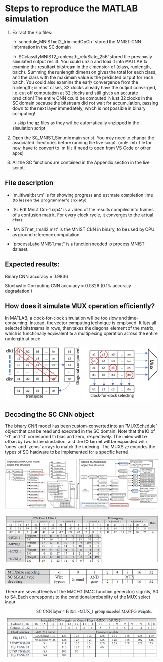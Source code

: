 # Steps to reproduce the MATLAB simulation

1) Extract the zip files:

   -> 'schedule_MNISTnet2_trimmedOpClk' stored the MNIST CNN information in the SC domain

   -> 'SCclassifyMNIST2_runlength_reluState_256' stored the previously simulated output result. You could unzip and load it into MATLAB to examine the resultant bitstream in the dimension of (class, runlength, batch). Summing the runlength dimension gives the total for each class, and the class with the maximum value is the predicted output for each batch. You could also examine the early convergence from the runlength; in most cases, 32 clocks already have the output converged, i.e. cut off computation at 32 clocks and still gives an accurate prediction! The entire CNN could be computed in just 32 clocks in the SC domain because the bitstream did not wait for accumulation, passing down to the next layer immediately, which is not possible in binary computing!

   -> skip the gz files as they will be automatically unzipped in the simulation script

3) Open the SC_MNIST_Sim.mlx main script. You may need to change the associated directories before running the live script. (only .mlx file for now, have to convert to .m file if need to open from VS Code or other apps)

4) All the SC functions are contained in the Appendix section in the live script.

## File description

- 'multiwaitbar.m' is for showing progress and estimate completion time (to lessen the programmer's anxiety)

- 'Sc Edt Mnist Cm-1.mp4' is a video of the results compiled into frames of a confusion matrix. For every clock cycle, it converges to the actual class.

- 'MNISTnet_small2.mat' is the MNIST CNN in binary, to be used by CPU as ground reference computation.

- 'processLabelMNIST.mat" is a function needed to process MNIST dataset.

## Expected results:

Binary CNN accuracy = 0.9836

Stochastic Computing CNN accuracy = 0.9826 (0.1% accuracy degradation!)

## How does it simulate MUX operation efficiently?

In MATLAB, a clock-for-clock simulation will be too slow and time-consuming. Instead, the vector computing technique is employed. It lists all selected bitstreams in rows, then takes the diagonal element of the matrix, which is functionally equivalent to a multiplexing operation across the entire runlength at once.

![image](https://raw.githubusercontent.com/hinata9276/FPGA_SC/refs/heads/main/MATLAB(new)/MNIST_SC/images/vectorComputing2.png)

## Decoding the SC CNN object

The binary CNN model has been custom-converted into an "MUXSchedule" object that can be read and executed in the SC domain. Note that the IO of '-1' and '0' correspond to bias and zero, respectively. The index will be offset by two in the simulation, and the IO kernel will be expanded with 'ones' and 'zeros' arrays to match the indexing. The MUXSize encodes the types of SC hardware to be implemented for a specific kernel.

![image](https://raw.githubusercontent.com/hinata9276/FPGA_SC/refs/heads/main/MATLAB(new)/MNIST_SC/images/AppendixF.jpg)

![image](https://raw.githubusercontent.com/hinata9276/FPGA_SC/refs/heads/main/MATLAB(new)/MNIST_SC/images/scheduleMap.jpg)

![image](https://raw.githubusercontent.com/hinata9276/FPGA_SC/refs/heads/main/MATLAB(new)/MNIST_SC/images/muxSizeEncoding.jpg)

There are several levels of the MACFG (MAC function generator) signals, S0 to S4. Each corresponds to the conditional probability of the MUX select input.

![image](https://raw.githubusercontent.com/hinata9276/FPGA_SC/refs/heads/main/MATLAB(new)/MNIST_SC/images/encodedWeights.jpg)
